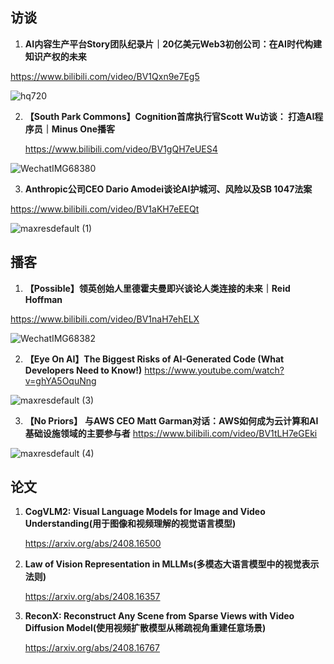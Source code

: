 ## 访谈

1. **AI内容生产平台Story团队纪录片｜20亿美元Web3初创公司：在AI时代构建知识产权的未来**

https://www.bilibili.com/video/BV1Qxn9e7Eg5

![hq720](https://github.com/user-attachments/assets/fdf329c4-7fd6-44b7-a7bc-598c0685b804)


2. **【South Park Commons】Cognition首席执行官Scott Wu访谈： 打造AI程序员｜Minus One播客**

   https://www.bilibili.com/video/BV1gQH7eUES4

![WechatIMG68380](https://github.com/user-attachments/assets/d83fc36c-1f04-4bc3-92f6-52f7dc6e32b0)


3. **Anthropic公司CEO Dario Amodei谈论AI护城河、风险以及SB 1047法案**

https://www.bilibili.com/video/BV1aKH7eEEQt
    
![maxresdefault (1)](https://github.com/user-attachments/assets/1838ebdd-8054-4c13-90bb-e0217a368453)


## 播客

1. **【Possible】领英创始人里德霍夫曼即兴谈论人类连接的未来｜Reid Hoffman**        

https://www.bilibili.com/video/BV1naH7ehELX

![WechatIMG68382](https://github.com/user-attachments/assets/3a6b09a9-2db2-49a1-b42d-4cabbcac2fd0)


2. **【Eye On AI】The Biggest Risks of AI-Generated Code (What Developers Need to Know!)**
          https://www.youtube.com/watch?v=ghYA5OquNng

![maxresdefault (3)](https://github.com/user-attachments/assets/80a78fbb-310a-4ffd-8900-f831e09f283a)

3. **【No Priors】** **与AWS CEO Matt Garman对话：AWS如何成为云计算和AI基础设施领域的主要参与者**
https://www.bilibili.com/video/BV1tLH7eGEki

![maxresdefault (4)](https://github.com/user-attachments/assets/0fb49027-607f-45b1-9c3b-bcae3e9a7bd1)


## 论文

1. **CogVLM2: Visual Language Models for Image and Video Understanding(用于图像和视频理解的视觉语言模型)**

    https://arxiv.org/abs/2408.16500

2. **Law of Vision Representation in MLLMs(多模态大语言模型中的视觉表示法则)**

    https://arxiv.org/abs/2408.16357

3. **ReconX: Reconstruct Any Scene from Sparse Views with Video Diffusion Model(使用视频扩散模型从稀疏视角重建任意场景)**

    https://arxiv.org/abs/2408.16767
